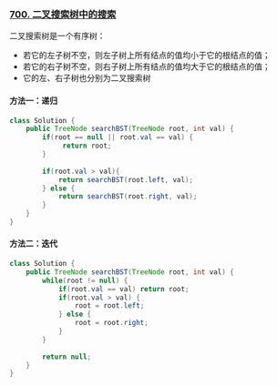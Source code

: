 ### [700. 二叉搜索树中的搜索](https://leetcode.cn/problems/search-in-a-binary-search-tree/)

二叉搜索树是一个有序树：

-   若它的左子树不空，则左子树上所有结点的值均小于它的根结点的值；
-   若它的右子树不空，则右子树上所有结点的值均大于它的根结点的值；
-   它的左、右子树也分别为二叉搜索树



#### 方法一：递归

```java
class Solution {
    public TreeNode searchBST(TreeNode root, int val) {
        if(root == null || root.val == val) {
        	 return root;
        }
        
        if(root.val > val){
            return searchBST(root.left, val);
        } else {
            return searchBST(root.right, val);
        }
    }
}
```



#### 方法二：迭代

```java
class Solution {
    public TreeNode searchBST(TreeNode root, int val) {
        while(root != null) {
            if(root.val == val) return root;
            if(root.val > val) {
                root = root.left;
            } else {
                root = root.right;
            }
        }
        
        return null;
    }
}
```

